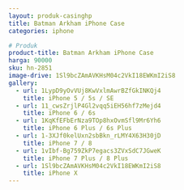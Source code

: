 ```yaml
---
layout: produk-casinghp
title: Batman Arkham iPhone Case
categories: iphone

# Produk
product-title: Batman Arkham iPhone Case
harga: 90000
sku: hn-2851
image-drive: 1Sl9bcZAmAVKHsM04c2VkI18EWKmI2iS8
gallery:
  - url: 1LypD9yOvVUj8KwVxlmAwrBZfGkINKQj4
    title: iPhone 5 / 5s / SE
  - url: 11_cwsZrjlP4Gl2vqq5iEH56hf7zMejd4
    title: iPhone 6 / 6s
  - url: 1KqKfEFbErNza9TOp8hxOvmSfl9Mr6Yh6
    title: iPhone 6 Plus / 6s Plus
  - url: 1-3XJf0kelUxn2sbBkn_rLMY4X63H30jD
    title: iPhone 7 / 8
  - url: 1vIbf-Bg759ZkP7egacs3ZVxSdC7JGweK
    title: iPhone 7 Plus / 8 Plus
  - url: 1Sl9bcZAmAVKHsM04c2VkI18EWKmI2iS8
    title: iPhone X
---
```

